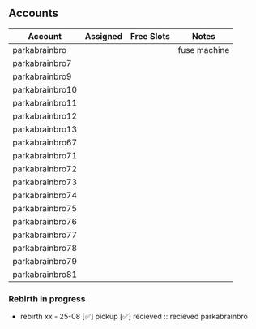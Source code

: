 ## Accounts

| Account         | Assigned | Free Slots | Notes        |
|-----------------|----------|------------|--------------|
| parkabrainbro   |          |            | fuse machine |
| parkabrainbro7  |          |            |              |
| parkabrainbro9  |          |            |              |
| parkabrainbro10 |          |            |              |
| parkabrainbro11 |          |            |              |
| parkabrainbro12 |          |            |              |
| parkabrainbro13 |          |            |              |
| parkabrainbro67 |          |            |              |
| parkabrainbro71 |          |            |              |
| parkabrainbro72 |          |            |              |
| parkabrainbro73 |          |            |              |
| parkabrainbro74 |          |            |              |
| parkabrainbro75 |          |            |              |
| parkabrainbro76 |          |            |              |
| parkabrainbro77 |          |            |              |
| parkabrainbro78 |          |            |              |
| parkabrainbro79 |          |            |              |
| parkabrainbro81 |          |            |              |




### Rebirth in progress

- rebirth xx - 25-08
[✅] pickup [✅] recieved :: recieved parkabrainbro





